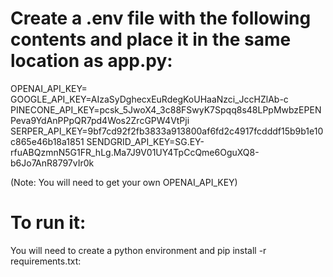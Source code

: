 # Create a .env file with the following contents and place it in the same location as app.py:
OPENAI_API_KEY=
GOOGLE_API_KEY=AIzaSyDghecxEuRdegKoUHaaNzci_JccHZlAb-c
PINECONE_API_KEY=pcsk_5JwoX4_3c88FSwyK7Spqq8s48LPpMwbzEPENPeva9YdAnPPpQR7pd4Wos2ZrcGPW4VtPji
SERPER_API_KEY=9bf7cd92f2fb3833a913800af6fd2c4917fcdddf15b9b1e10c865e46b18a1851
SENDGRID_API_KEY=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

(Note: You will need to get your own OPENAI_API_KEY)

# To run it:
You will need to create a python environment and pip install -r requirements.txt:

